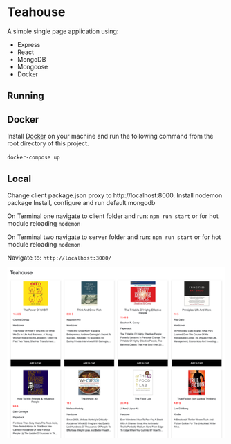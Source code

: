 # Teahouse

A simple single page application using:

* Express
* React
* MongoDB
* Mongoose
* Docker

## Running

## Docker
Install [Docker](https://www.docker.com/get-started) on your machine and run the following command from the root directory of this project.

`docker-compose up`

## Local
Change client package.json proxy to http://localhost:8000.
Install nodemon package
Install, configure and run default mongodb

On Terminal one navigate to client folder and run:
`npm run start`
or for hot module reloading
`nodemon`

On Terminal two navigate to server folder and run:
`npm run start`
or for hot module reloading
`nodemon`

Navigate to:
`http://localhost:3000/`

![Alt text](/img/teahouse.png "Teahouse")





